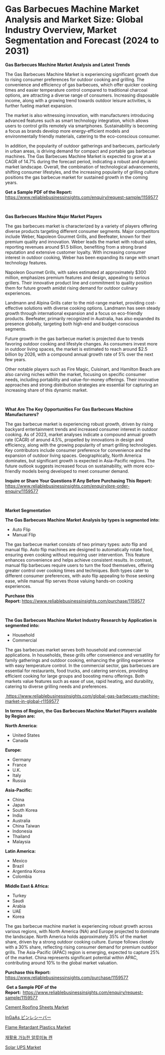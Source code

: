 <p><h1>Gas Barbecues Machine Market Analysis and Market Size: Global Industry Overview, Market Segmentation and Forecast (2024 to 2031)</h1></p><p><strong>Gas Barbecues Machine Market Analysis and Latest Trends</strong></p>
<p><p>The Gas Barbecues Machine Market is experiencing significant growth due to rising consumer preferences for outdoor cooking and grilling. The convenience and efficiency of gas barbecues, which offer quicker cooking times and easier temperature control compared to traditional charcoal options, are attracting a diverse range of consumers. Increasing disposable income, along with a growing trend towards outdoor leisure activities, is further fueling market expansion.</p><p>The market is also witnessing innovation, with manufacturers introducing advanced features such as smart technology integration, which allows users to control grills remotely via smartphones. Sustainability is becoming a focus as brands develop more energy-efficient models and environmentally friendly materials, catering to the eco-conscious consumer.</p><p>In addition, the popularity of outdoor gatherings and barbecues, particularly in urban areas, is driving demand for compact and portable gas barbecue machines. The Gas Barbecues Machine Market is expected to grow at a CAGR of 14.7% during the forecast period, indicating a robust and dynamic market landscape. Overall, the combination of technological advancements, shifting consumer lifestyles, and the increasing popularity of grilling culture positions the gas barbecue market for sustained growth in the coming years.</p></p>
<p><strong>Get a Sample PDF of the Report:&nbsp;</strong> <a href="https://www.reliablebusinessinsights.com/enquiry/request-sample/1159577">https://www.reliablebusinessinsights.com/enquiry/request-sample/1159577</a></p>
<p>&nbsp;</p>
<p><strong>Gas Barbecues Machine Major Market Players</strong></p>
<p><p>The gas barbecues market is characterized by a variety of players offering diverse products targeting different consumer segments. Major competitors include Weber, Napoleon Gourmet Grills, and Beefeater, known for their premium quality and innovation. Weber leads the market with robust sales, reporting revenues around $1.5 billion, benefiting from a strong brand reputation and extensive customer loyalty. With increasing consumer interest in outdoor cooking, Weber has been expanding its range with smart technology features.</p><p>Napoleon Gourmet Grills, with sales estimated at approximately $300 million, emphasizes premium features and design, appealing to serious grillers. Their innovative product line and commitment to quality position them for future growth amidst rising demand for outdoor culinary experiences.</p><p>Landmann and Alpina Grills cater to the mid-range market, providing cost-effective solutions with diverse cooking options. Landmann has seen steady growth through international expansion and a focus on eco-friendly products. Beefeater, primarily recognized in Australia, has also expanded its presence globally, targeting both high-end and budget-conscious segments.</p><p>Future growth in the gas barbecue market is projected due to trends favoring outdoor cooking and lifestyle changes. As consumers invest more in outdoor living spaces, the market is estimated to reach around $2.5 billion by 2026, with a compound annual growth rate of 5% over the next few years.</p><p>Other notable players such as Fire Magic, Cuisinart, and Hamilton Beach are also carving niches within the market, focusing on specific consumer needs, including portability and value-for-money offerings. Their innovative approaches and strong distribution strategies are essential for capturing an increasing share of this dynamic market.</p></p>
<p>&nbsp;</p>
<p><strong>What Are The Key Opportunities For Gas Barbecues Machine Manufacturers?</strong></p>
<p><p>The gas barbecue market is experiencing robust growth, driven by rising backyard entertainment trends and increased consumer interest in outdoor cooking. As of 2023, market analyses indicate a compound annual growth rate (CAGR) of around 4.5%, propelled by innovations in design and efficiency, along with the growing popularity of smart grilling technologies. Key contributors include consumer preference for convenience and the expansion of outdoor living spaces. Geographically, North America dominates, but significant growth is expected in Asia-Pacific regions. The future outlook suggests increased focus on sustainability, with more eco-friendly models being developed to meet consumer demand.</p></p>
<p><strong>Inquire or Share Your Questions If Any Before Purchasing This Report:</strong> <a href="https://www.reliablebusinessinsights.com/enquiry/pre-order-enquiry/1159577">https://www.reliablebusinessinsights.com/enquiry/pre-order-enquiry/1159577</a></p>
<p>&nbsp;</p>
<p><strong>Market Segmentation</strong></p>
<p><strong>The Gas Barbecues Machine Market Analysis by types is segmented into:</strong></p>
<p><ul><li>Auto Flip</li><li>Manual Flip</li></ul></p>
<p><p>The gas barbecue market consists of two primary types: auto flip and manual flip. Auto flip machines are designed to automatically rotate food, ensuring even cooking without requiring user intervention. This feature enhances convenience and helps achieve consistent results. In contrast, manual flip barbecues require users to turn the food themselves, offering greater control over cooking times and techniques. Both types cater to different consumer preferences, with auto flip appealing to those seeking ease, while manual flip serves those valuing hands-on cooking experiences.</p></p>
<p><strong>Purchase this Report:&nbsp;</strong><a href="https://www.reliablebusinessinsights.com/purchase/1159577">https://www.reliablebusinessinsights.com/purchase/1159577</a></p>
<p>&nbsp;</p>
<p><strong>The Gas Barbecues Machine Market Industry Research by Application is segmented into:</strong></p>
<p><ul><li>Household</li><li>Commercial</li></ul></p>
<p><p>The gas barbecues market serves both household and commercial applications. In households, these grills offer convenience and versatility for family gatherings and outdoor cooking, enhancing the grilling experience with easy temperature control. In the commercial sector, gas barbecues are essential for restaurants, food trucks, and catering services, providing efficient cooking for large groups and boosting menu offerings. Both markets value features such as ease of use, rapid heating, and durability, catering to diverse grilling needs and preferences.</p></p>
<p><a href="https://www.reliablebusinessinsights.com/global-gas-barbecues-machine-market-in-global-r1159577">&nbsp;https://www.reliablebusinessinsights.com/global-gas-barbecues-machine-market-in-global-r1159577</a></p>
<p><strong>In terms of Region, the Gas Barbecues Machine Market Players available by Region are:</strong></p>
<p>
    <p> <strong> North America: </strong>
        <ul>
            <li>United States</li>
            <li>Canada</li>
        </ul>
        </p> 
    <p> <strong> Europe: </strong>
        <ul>
            <li>Germany</li>
            <li>France</li>
            <li>U.K.</li>
            <li>Italy</li>
            <li>Russia</li>
        </ul>
        </p> 
    <p> <strong> Asia-Pacific: </strong>
        <ul>
            <li>China</li>
            <li>Japan</li>
            <li>South Korea</li>
            <li>India</li>
            <li>Australia</li>
            <li>China Taiwan</li>
            <li>Indonesia</li>
            <li>Thailand</li>
            <li>Malaysia</li>
        </ul>
        </p> 
    <p> <strong> Latin America: </strong>
        <ul>
            <li>Mexico</li>
            <li>Brazil</li>
            <li>Argentina Korea</li>
            <li>Colombia</li>
        </ul>
        </p> 
    <p> <strong> Middle East & Africa: </strong>
        <ul>
            <li>Turkey</li>
            <li>Saudi</li>
            <li>Arabia</li>
            <li>UAE</li>
            <li>Korea</li>
        </ul>
    </p>
    </p>
<p><p>The gas barbecue machine market is experiencing robust growth across various regions, with North America (NA) and Europe projected to dominate the landscape. North America holds approximately 35% of the market share, driven by a strong outdoor cooking culture. Europe follows closely with a 30% share, reflecting rising consumer demand for premium outdoor grills. The Asia-Pacific (APAC) region is emerging, expected to capture 25% of the market. China represents significant potential within APAC, contributing around 10% to the global market valuation.</p></p>
<p><strong>Purchase this Report: </strong><a href="https://www.reliablebusinessinsights.com/purchase/1159577">https://www.reliablebusinessinsights.com/purchase/1159577</a></p>
<p>&nbsp;<strong>Get a Sample PDF of the Report:&nbsp;&nbsp;</strong><a href="https://www.reliablebusinessinsights.com/enquiry/request-sample/1159577">https://www.reliablebusinessinsights.com/enquiry/request-sample/1159577</a></p>
<p><strong></strong></p>
<p><p><a href="https://issuu.com/reportprime-2/docs/cement-roofing-sheets-market-size-2_182efb30c0a52e">Cement Roofing Sheets Market</a></p><p><a href="https://medium.com/@zionmetz1960/ingaas-pin-receivers-market-%E3%81%AF-%E3%82%B3%E3%82%B9%E3%83%88%E7%AE%A1%E7%90%86%E3%81%A8%E5%8A%B9%E7%8E%87%E5%90%91%E4%B8%8A%E3%82%92%E5%84%AA%E5%85%88%E3%81%97%E3%81%BE%E3%81%99-%E3%81%95%E3%82%89%E3%81%AB-%E5%A0%B1%E5%91%8A%E6%9B%B8%E3%81%AF%E5%B8%82%E5%A0%B4%E3%81%AE%E9%9C%80%E8%A6%81%E9%9D%A2%E3%81%A8%E4%BE%9B%E7%B5%A6%E9%9D%A2%E3%81%AE%E4%B8%A1%E6%96%B9%E3%82%92%E3%82%AB%E3%83%90%E3%83%BC%E3%81%97%E3%81%A6%E3%81%84%E3%81%BE%E3%81%99-ingaas-pin-cf0e8cef90dd">InGaAs ピンレシーバー</a></p><p><a href="https://issuu.com/reportprime-2/docs/flame-retardant-plastics-market-siz_ea184bf02d1056">Flame Retardant Plastics Market</a></p><p><a href="https://medium.com/@prestonfrittysch568667/%EC%84%B8%EA%B3%84-recyclable-aluminum-cans-market-%EC%9D%80-2024%EC%97%90%EC%84%9C-2031%EB%A1%9C-%EC%97%B0%ED%8F%89%EA%B7%A0-%EC%A6%9D%EA%B0%80%EC%9C%A8%EC%9D%84-%EB%B3%B4%EC%9D%BC-%EA%B2%83%EC%9C%BC%EB%A1%9C-%EC%98%88%EC%83%81%EB%90%A9%EB%8B%88%EB%8B%A4-656d7047e4a3">재활용 가능한 알루미늄 캔</a></p><p><a href="https://www.linkedin.com/pulse/global-solar-ups-market-exploring-share-trends-future-growth-rt8oc?trackingId=683IMmhLTveuVTbHZrtH9A%3D%3D">Solar UPS Market</a></p></p>